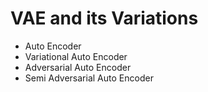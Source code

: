 # VAE and its Variations 

+ Auto Encoder
+ Variational Auto Encoder
+ Adversarial Auto Encoder
+ Semi Adversarial Auto Encoder